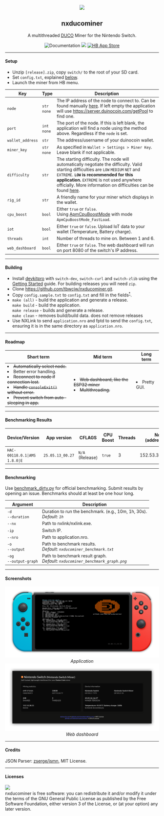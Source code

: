 <p align="center">
<img width="15%" src="assets/Switch_Miner.png">
</p>
    <h2 align="center">nxducominer</h2>
<p align="center">
    A multithreaded <a href='https://duinocoin.com'>DUCO</a> Miner for the Nintendo Switch.
</p>
<p align="center">
    <img alt="Documentation" src="https://img.shields.io/badge/documentation-orange?link=https%3A%2F%2Ftbwcjw.github.io%2Fnxducominer">
    <img src="https://github.com/tbwcjw/nxducominer/actions/workflows/c.yml/badge.svg?event=push"> 
    <a href='https://hb-app.store/switch/NXDucoMiner'>
        <img alt="HB App Store" src="https://tinyurl.com/2p9s5ama">
    </a> 
</p>
<hr>
<h4>Setup</h4>
<ul>
    <li>Unzip <code>[release].zip</code>, copy <code>switch/</code> to the root of your SD card.</li>
    <li>Set <code>config.txt</code>, explained <a href='#config'>below</a>.
    <li>Launch the miner from HB menu.</li>
</ul>
<table id="config">
    <thead>
        <tr>
            <th>Key</th>
            <th>Type</th>
            <th>Description</th>
        </tr>
    </thead>
    <tbody>
        <tr>
            <td><code>node</code></td>
            <td><code>str</code><br><code>none</code></td>
            <td>The IP address of the node to connect to. Can be found manually <a href='https://server.duinocoin.com/getPool'>here</a>. If left empty the application will use <a href='https://server.duinocoin.com/getPool'>https://server.duinocoin.com/getPool</a> to find one.
        </tr>
        <tr>
            <td><code>port</code></td>
            <td><code>int</code><br><code>none</code></td>
            <td>The port of the node. If this is left blank, the application will find a node using the method above. Regardless if the <code>node</code> is set.</td>
        </tr>
        <tr>
            <td><code>wallet_address</code></td>
            <td><code>str</code></td>
            <td>The address/username of your duinocoin wallet.
        </tr>
        <tr>
            <td><code>miner_key</code></td>
            <td><code>str</code><br><code>none</code></td>
            <td>As specified in <code>Wallet > Settings > Miner Key</code>. Leave blank if not applicable.</td>
        </tr>
        <tr>
            <td><code>difficulty</code></td>
            <td><code>str</code></td>
            <td>The starting difficulty. The node will automatically negotiate the difficulty. Valid starting difficulties are <code>LOW</code> <code>MEDIUM</code> <code>NET</code> and <code>EXTREME</code>. <b><code>LOW</code> is recommended for this application.</b> <CODE>EXTREME</code> is not used anywhere officially. More information on difficulties can be found <a href='https://github.com/revoxhere/duino-coin/tree/useful-tools?tab=readme-ov-file#duco-s1-mining'>here</a>.</td> 
        </tr>
        <tr>
            <td><code>rig_id</code></td>
            <td><code>str</code></td>
            <td>A friendly name for your miner which displays in the wallet.</td>
        </tr>
        <tr>
            <td><code>cpu_boost</code></td>
            <td><code>bool</bool></td>
            <td>Either <code>true</code> or <code>false</code>.<Br>Using <a href='https://switchbrew.github.io/libnx/apm_8h.html#a5690c3a786c3bee6ef93f5db5354e080'>ApmCpuBoostMode</a> with mode <code>ApmCpuBoostMode_FastLoad</code>.</td>
        </tr>
        <tr>
            <td><code>iot</code></td>
            <td><code>bool</code><br></td>
            <td>Either <code>true</code> or <code>false</code>. Upload IoT data to your wallet (Temperature, Battery charge).</td>
        </tr>
        <tr>
            <td><code>threads</code></td>
            <td><code>int</code><br></td>
            <td>Number of threads to mine on. Between 1 and 6.</td>
        </tr>
        <tr>
            <td><code>web_dashboard</code></td>
            <td><code>bool</code><br></td>
            <td>Either <code>true</code> or <code>false</code>. The web dashboard will run on port 8080 of the switch's IP address.</td>
        </tr>
    </tbody>
</table>
<hr>
<h4>Building</h4>
<ul>
    <li>Install <a href='https://devkitpro.org'>devkitpro</a> with <code>switch-dev</code>, <code>switch-curl</code> and <code>switch-zlib</code> using the <a href='https://devkitpro.org/wiki/Getting_Started'>Getting Started</a> guide. For building releases you will need <code>zip</code>.
    <li>Clone <a href='https://github.com/tbwcjw/nxducominer.git'>https://github.com/tbwcjw/nxducominer.git</a>.
    <li>Copy <code>config.sample.txt</code> to <code>config.txt</code> and fill in the fields<sup><a href='#config'>*</a></sup>.
    <li>
        <code>make (all)</code> - build the application and generate a release.
        <br>
        <code>make build</code> - build the application.
        <br>
        <code>make release</code> - builds and generate a release.
        <br>
        <code>make clean</code> - removes build/build data. does not remove releases
    </li>
    <li>Use NXLink to send <code>application.nro</code> and fptd to send the <code>config.txt</code>, ensuring it is in the same directory as <code>application.nro</code>.</li>
</ul>
<hr>
<h4>Roadmap</h4>
<table>
    <thead>
        <tr>
            <th>Short term</th>
            <th>Mid term</th>
            <th>Long term</th>
        </tr>
    </thead>
    <tbody>
        <tr>
            <td>
                <li><s>Automatically select node.</s></li>
                <li>Better error handling.</li>
                <li><s>Reconnect to node if connection lost.</s></li>
                <li><s>Handle <code>consoleExit()</code> without error.</s></li>
                <li><s>Prevent switch from auto-sleeping in app.</s></li>
            </td>
            <td>
                <li><s>Web dashboard, like the ESP32 miner</s></li>
                <li><s>Multithreading.</s></li>
            </td>
            <td>
                <li>Pretty GUI.</li>
            </td>
        </tr>
    </tbody>
</table>
<hr>
<h4>Benchmarking Results</h4>
<table>
    <thead>
        <tr>
            <th>Device/Version</th>
            <th>App version</th>
            <th>CFLAGS</th>
            <th>CPU Boost</th>
            <th>Threads</th>
            <th>Node (address:port)</th>
            <th>Shares /1hr</th>
            <th>Avg. Hashrate (estimated)</th>
            <th>Avg. Difficulty</th>
        </tr>
    </thead>
    <tbody>
        <tr>
            <td><code>HAC-001</code><code>18.0.1|AMS 1.8.0|E</code></td>
            <td><code>25.05.13_00.27</code></td>
            <td><code>N/A</code> (Release)</td>
            <td><code>true</code></td>
            <td>3</td>
            <td>152.53.38.31:7070</td>
            <td>1212</td>
            <td>583.24 kH/s</td>
            <td>32000</td>
        </tr>
    </tbody>
</table>
<hr>
<h4>Benchmarking</h4>
Use <a href='https://github.com/tbwcjw/nxducominer/blob/main/tools/benchmark_dirty.py'>benchmark_dirty.py</a> for official benchmarking. Submit results by opening an issue. Benchmarks should at least be one hour long.
<table>
    <thead>
        <tr>
            <th>Argument</th>
            <th>Description</th>
        </tr>
    </thead>
    <tbody>
        <tr>
            <td><code>-d</code><br><code>--duration</code></td>
            <td>Duration to run the benchmark. (e.g., 10m, 1h, 30s).
            <br>
            <i>Default: <code>1h</code></i></td>
        </tr>
        <tr>
            <td><code>--nx</code></td>
            <td>Path to nxlink/nxlink.exe.</td>
        </tr>
        <tr>
            <td><code>-ip</code></td>
            <td>Switch IP.</td>
        </tr>
        <tr>
            <td><code>--nro</code></td>
            <td>Path to application.nro.</td>
        </tr>
        <tr>
            <td><code>-o</code><br><code>--output</code></td>
            <td>Path to benchmark results.
            <br>
            <i>Default: <code>nxducominer_benchmark.txt</code></i></<td>
        </tr>
        <tr>
            <td><code>-og</code><br><code>--output-graph</code></td>
            <td>Path to benchmark result graph.
            <br>
            <i>Default: <code>nxducominer_benchmark_graph.png</code></i></td>
        </tr>
    </tbody>
</table>

<hr>
<h4>Screenshots</h4>
<p align="center">
<img src="assets/nxducominer_screenshot_multithreaded.png"><br>
<i>Application</i>
<img src="assets/nxducominer_screenshot_dashboard.png"><br>
<i>Web dashboard</i>
</p>
<hr>
<h4>Credits</h4>
JSON Parser: <a href='https://github.com/zserge/jsmn'>zserge/jsmn</a>, MIT License.
<hr>
<h4>Licenses</h4>
<a href='https://www.gnu.org/licenses/gpl-3.0.en.html'><img src='https://camo.githubusercontent.com/7710eaa5373ee99658cc5c6e389bb88119903cbf92422f24c1e92cd957793e8c/68747470733a2f2f7777772e676e752e6f72672f67726170686963732f67706c76332d3132377835312e706e67'></a><br>
nxducominer is free software: you can redistribute it and/or modify it under the terms of the GNU General Public License as published by the Free Software Foundation, either version 3 of the License, or (at your option) any later version.
